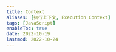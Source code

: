 ```yaml
---
title: Context
aliases: [执行上下文, Execution Context]
tags: [JavaScript]
enableToc: true
date: 2022-10-19
lastmod: 2022-10-24
---
```

